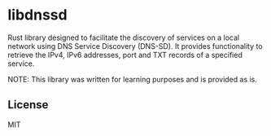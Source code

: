 # libdnssd
Rust library designed to facilitate the discovery of services on a local network using DNS Service Discovery (DNS-SD). It provides functionality to retrieve the IPv4, IPv6 addresses, port and TXT records of a specified service.

NOTE: This library was written for learning purposes and is provided as is.

## License
MIT

